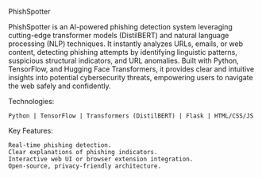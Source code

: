 PhishSpotter

PhishSpotter is an AI-powered phishing detection system leveraging cutting-edge transformer models (DistilBERT) and natural language processing (NLP) techniques. It instantly analyzes URLs, emails, or web content, detecting phishing attempts by identifying linguistic patterns, suspicious structural indicators, and URL anomalies. Built with Python, TensorFlow, and Hugging Face Transformers, it provides clear and intuitive insights into potential cybersecurity threats, empowering users to navigate the web safely and confidently.

Technologies:

    Python | TensorFlow | Transformers (DistilBERT) | Flask | HTML/CSS/JS

Key Features:

    Real-time phishing detection.
    Clear explanations of phishing indicators.
    Interactive web UI or browser extension integration.
    Open-source, privacy-friendly architecture.
